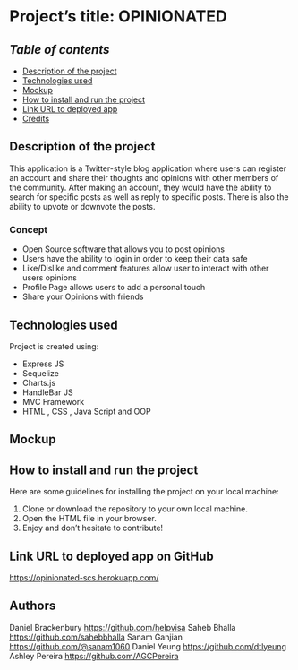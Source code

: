 # Project’s title: OPINIONATED

## **_Table of contents_**
* [Description of the project](#Description-of-the-project)
* [Technologies used](#Technologies-used)
* [Mockup](#Mockup)
* [How to install and run the project](#How-to-install-and-run-the-project)
* [Link URL to deployed app](#Link-URL-to-deployed-app-on-GitHub)
* [Credits](#Credits)

## Description of the project
This application is a Twitter-style blog application where users can register an account and share their thoughts and opinions with other members of the community. After making an account, they would have the ability to search for specific posts as well as reply to specific posts. There is also the ability to upvote or downvote the posts.

### Concept
* Open Source software that allows you to post opinions
* Users have the ability to login in order to keep their data safe
* Like/Dislike and comment features allow user to interact with other users opinions
* Profile Page allows users to add a personal touch
* Share your Opinions with friends

## Technologies used
Project is created using:
* Express JS
* Sequelize
* Charts.js
* HandleBar JS
* MVC Framework
* HTML , CSS , Java Script and OOP

## Mockup

## How to install and run the project
Here are some guidelines for installing the project on your local machine:
1. Clone or download the repository to your own local machine.
2. Open the HTML file in your browser.
3. Enjoy and don’t hesitate to contribute!

## Link URL to deployed app on GitHub
https://opinionated-scs.herokuapp.com/

## Authors
Daniel Brackenbury https://github.com/helpvisa 
Saheb Bhalla https://github.com/sahebbhalla
Sanam Ganjian https://github.com/@sanam1060
Daniel Yeung https://github.com/dtlyeung
Ashley Pereira https://github.com/AGCPereira 